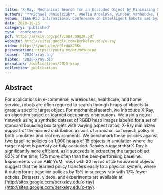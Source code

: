```yaml
---
title: 'X-Ray: Mechanical Search for an Occluded Object by Minimizing Support of Learned Occupancy Distributions'
authors: '**Michael Danielczuk**, Anelia Angelova, Vincent Vanhoucke, Ken Goldberg'
venue: 'IEEE/RSJ International Conference on Intelligent Robots and Systems (IROS)'
date: 2020-10-25
category: 'published'
type: 'conference'
pdf: https://arxiv.org/pdf/2004.09039.pdf
website: http://sites.google.com/berkeley.edu/x-ray
video: https://youtu.be/n9leWuXJ6Ko
presentation: https://youtu.be/NtJdx9H3TD8
teaser: '2020-xray.png'
bibtex: '2020-xray.bib'
permalink: /publications/2020-xray
collection: publications
---
```


Abstract
-------
For applications in e-commerce, warehouses, healthcare, and home service, robots are often required to search through heaps of objects to grasp a specific target object. For mechanical search, we introduce X-Ray, an algorithm based on learned occupancy distributions. We train a neural network using a synthetic dataset of RGBD heap images labeled for a set of standard bounding box targets with varying aspect ratios. X-Ray minimizes support of the learned distribution as part of a mechanical search policy in both simulated and real environments. We benchmark these policies against two baseline policies on 1,000 heaps of 15 objects in simulation where the target object is partially or fully occluded. Results suggest that X-Ray is significantly more efficient, as it succeeds in extracting the target object 82% of the time, 15% more often than the best-performing baseline. Experiments on an ABB YuMi robot with 20 heaps of 25 household objects suggest that the learned policy transfers easily to a physical system, where it outperforms baseline policies by 15% in success rate with 17% fewer actions. Datasets, videos, and experiments are available at [http://sites.google.com/berkeley.edu/x-ray](http://sites.google.com/berkeley.edu/x-ray).
